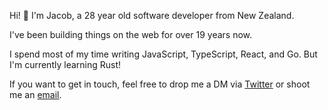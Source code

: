 Hi! 👋 I'm Jacob, a 28 year old software developer from New Zealand.

I've been building things on the web for over 19 years now.

I spend most of my time writing JavaScript, TypeScript, React, and Go. But I'm currently learning Rust!

If you want to get in touch, feel free to drop me a DM via [Twitter](https://twitter.com/heyimjacooob) or shoot me an [email](mailto:github@jacob.dev).
